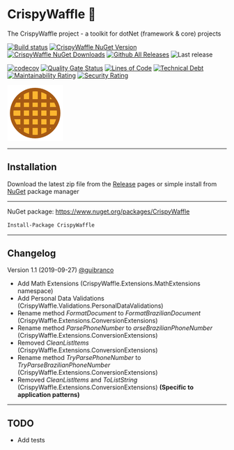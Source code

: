 # CrispyWaffle 🧇
The CrispyWaffle project - a toolkit for dotNet (framework & core) projects

[![Build status](https://ci.appveyor.com/api/projects/status/dr93gad0na076ng3?svg=true)](https://ci.appveyor.com/project/guibranco/crispywaffle)
[![CrispyWaffle NuGet Version](https://img.shields.io/nuget/v/CrispyWaffle.svg?style=flat)](https://www.nuget.org/packages/CrispyWaffle/)
[![CrispyWaffle NuGet Downloads](https://img.shields.io/nuget/dt/CrispyWaffle.svg?style=flat)](https://www.nuget.org/packages/CrispyWaffle/)
[![Github All Releases](https://img.shields.io/github/downloads/guibranco/CrispyWaffle/total.svg?style=flat)](https://github.com/guibranco/CrispyWaffle)
![Last release](https://img.shields.io/github/release-date/guibranco/crispywaffle.svg?style=flat)

[![codecov](https://codecov.io/gh/guibranco/crispywaffle/branch/master/graph/badge.svg)](https://codecov.io/gh/guibranco/crispywaffle)
[![Quality Gate Status](https://sonarcloud.io/api/project_badges/measure?project=guibranco_CrispyWaffle&metric=alert_status)](https://sonarcloud.io/dashboard?id=guibranco_CrispyWaffle)
[![Lines of Code](https://sonarcloud.io/api/project_badges/measure?project=guibranco_CrispyWaffle&metric=ncloc)](https://sonarcloud.io/dashboard?id=guibranco_CrispyWaffle)
[![Technical Debt](https://sonarcloud.io/api/project_badges/measure?project=guibranco_CrispyWaffle&metric=sqale_index)](https://sonarcloud.io/dashboard?id=guibranco_CrispyWaffle)
[![Maintainability Rating](https://sonarcloud.io/api/project_badges/measure?project=guibranco_CrispyWaffle&metric=sqale_rating)](https://sonarcloud.io/dashboard?id=guibranco_CrispyWaffle)
[![Security Rating](https://sonarcloud.io/api/project_badges/measure?project=guibranco_CrispyWaffle&metric=security_rating)](https://sonarcloud.io/dashboard?id=guibranco_CrispyWaffle)

![Crispy Waffle log](https://raw.githubusercontent.com/guibranco/CrispyWaffle/master/logo.png)

---

## Installation

Download the latest zip file from the [Release](https://github.com/GuiBranco/CrispyWaffle/Releases) pages or simple install from [NuGet](https://www.nuget.org/packages/CrispyWaffle) package manager

---

NuGet package: https://www.nuget.org/packages/CrispyWaffle

```ps
Install-Package CrispyWaffle
```
---

## Changelog

Version 1.1 (2019-09-27) [@guibranco](https://github.com/guibranco)
- Add Math Extensions (CrispyWaffle.Extensions.MathExtensions namespace)
- Add Personal Data Validations (CrispyWaffle.Validations.PersonalDataValidations)
- Rename method *FormatDocument* to *FormatBrazilianDocument* (CrispyWaffle.Extensions.ConversionExtensions)
- Rename method *ParsePhoneNumber* to *arseBrazilianPhoneNumber* (CrispyWaffle.Extensions.ConversionExtensions)
- Removed *CleanListItems* (CrispyWaffle.Extensions.ConversionExtensions)
- Rename method *TryParsePhoneNumber* to *TryParseBrazilianPhoneNumber* (CrispyWaffle.Extensions.ConversionExtensions)
- Removed *CleanListItems* and *ToListString* (CrispyWaffle.Extensions.ConversionExtensions) **(Specific to application patterns)**

---

## TODO

- Add tests